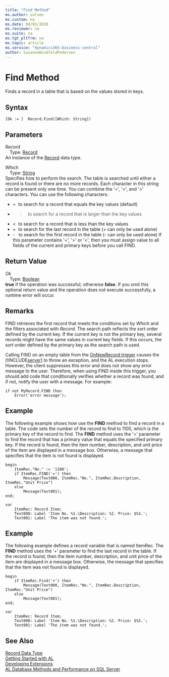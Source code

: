 ```yaml
---
title: "Find Method"
ms.author: solsen
ms.custom: na
ms.date: 04/01/2020
ms.reviewer: na
ms.suite: na
ms.tgt_pltfrm: na
ms.topic: article
ms.service: "dynamics365-business-central"
author: SusanneWindfeldPedersen
---
```

[//]: # (START>DO_NOT_EDIT)
[//]: # (IMPORTANT:Do not edit any of the content between here and the END>DO_NOT_EDIT.)
[//]: # (Any modifications should be made in the .xml files in the ModernDev repo.)
# Find Method
Finds a record in a table that is based on the values stored in keys.


## Syntax
```
[Ok := ]  Record.Find([Which: String])
```
## Parameters
*Record*  
&emsp;Type: [Record](record-data-type.md)  
An instance of the [Record](record-data-type.md) data type.  

*Which*  
&emsp;Type: [String](../string/string-data-type.md)  
Specifies how to perform the search. The table is searched until either a record  is found or there are no more records. Each character in this string can be present only one time. You can combine the '=', '\<', and '>' characters. You can use the following characters:
-   =  to search for a record that equals the key values (default)
-  >  to search for a record that is larger than the key values
-   <  to search for a record that is less than the key values
-   +  to search for the last record in the table (+ can only be used alone)
-   -   to search for the first record in the table (- can only be used alone)
If this parameter contains '=', '>' or '<', then you must assign value to all fields of the current and primary keys before you call FIND.
          


## Return Value
*Ok*  
&emsp;Type: [Boolean](../boolean/boolean-data-type.md)  
**true** if the operation was successful; otherwise **false**.  If you omit this optional return value and the operation does not execute successfully, a runtime error will occur.    


[//]: # (IMPORTANT: END>DO_NOT_EDIT)

## Remarks  
FIND retrieves the first record that meets the conditions set by *Which* and the filters associated with *Record*. The search path reflects the sort order defined by the current key. If the current key is not the primary key, several records might have the same values in current key fields. If this occurs, the sort order defined by the primary key as the search path is used.

Calling FIND on an empty table from the [OnNewRecord trigger](../../triggers/devenv-onnewrecord-trigger.md) causes the [!INCLUDE[server](../../includes/server.md)] to throw an exception, and the AL execution stops. However, the client suppresses this error and does not show any error message to the user. Therefore, when using FIND inside this trigger, you should add code that conditionally verifies whether a record was found, and if not, notify the user with a message. For example:

```
if not MyRecord.FIND then
    Error('error message');
```
  
## Example  
 The following example shows how use the **FIND** method to find a record in a table. The code sets the number of the record to find to 1100, which is the primary key of the record to find. The **FIND** method uses the '=' parameter to find the record that has a primary value that equals the specified primary key. If the record is found, then the item number, description, and unit price of the item are displayed in a message box. Otherwise, a message that specifies that the item is not found is displayed.

```  
begin
    ItemRec."No." := '1100';
    if ItemRec.FIND('=') then
        Message(Text000, ItemRec."No.", ItemRec.Description, ItemRec."Unit Price")
    else
        Message(Text001);
end;

var
    ItemRec: Record Item;
    Text000: Label 'Item No. %1.\Description: %2. Price: $%3.';
    Text001: Label 'The item was not found.';
```  
  
## Example  
The following example defines a record variable that is named ItemRec. The **FIND** method uses the ‘+’ parameter to find the last record in the table. If the record is found, then the item number, description, and unit price of the item are displayed in a message box. Otherwise, the message that specifies that the item was not found is displayed. 

```  
begin
    if ItemRec.Find('+') then  
        Message(Text000, ItemRec."No.", ItemRec.Description, ItemRec."Unit Price")
    else
        Message(Text001);
end;

var
    ItemRec: Record Item;
    Text000: Label 'Item No. %1.\Description: %2. Price: $%3.';
    Text001: Label 'The item was not found.';
```  

## See Also
[Record Data Type](record-data-type.md)  
[Getting Started with AL](../../devenv-get-started.md)  
[Developing Extensions](../../devenv-dev-overview.md)  
[AL Database Methods and Performance on SQL Server](../../../administration/optimize-sql-al-Database-methods-and-performance-on-server.md)